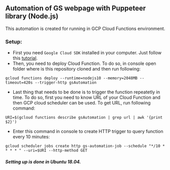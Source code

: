 ## Automation of GS webpage with Puppeteer library (Node.js)
This automation is created for running in GCP Cloud Functions environment.

### Setup:
- First you need `Google Cloud SDK` installed in your computer. Just follow this [tutorial](https://cloud.google.com/sdk/docs/quickstart-debian-ubuntu).
- Then, you need to deploy Cloud Function. To do so, in console open folder where is this repository cloned and then run following: 
```console
gcloud functions deploy --runtime=nodejs10 --memory=2048MB --timeout=420s --trigger-http gsAutomation
```
- Last thing that needs to be done is to trigger the function repeatetly in time. To do so, first you need to know URL of your Cloud Function and then GCP cloud scheduler can be used. 
To get URL, run following command: 
```console 
URI=$(gcloud functions describe gsAutomation | grep url | awk '{print $2}')
```
- Enter this command in console to create HTTP trigger to query function every 10 minutes: 
```console
gcloud scheduler jobs create http gs-automation-job --schedule "*/10 * * * * " --uri=$URI --http-method GET
```

##### Setting up is done in Ubuntu 18.04.
